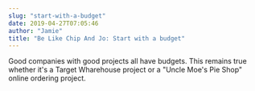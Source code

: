 ```yaml
---
slug: "start-with-a-budget"
date: 2019-04-27T07:05:46
author: "Jamie"
title: "Be Like Chip And Jo: Start with a budget"
---
```


Good companies with good projects all have budgets. This remains true whether it's a Target Wharehouse project or a "Uncle Moe's Pie Shop" online ordering project.

